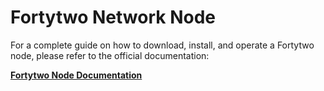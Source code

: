 # Fortytwo Network Node

For a complete guide on how to download, install, and operate a Fortytwo node, please refer to the official documentation:

**[Fortytwo Node Documentation](https://docs.fortytwo.network/docs/quick-start#/)**
